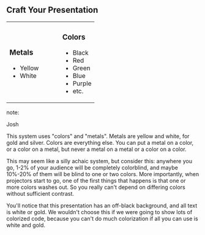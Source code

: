 ## Craft Your Presentation

<table border="0">
<tr border="0">
<td width="60%">
<h3>Metals</h3>
<ul>
<li>Yellow</li>
<li>White</li>
</ul>
</td>
<td width="60%">
<h3>Colors</h3>
<ul>
<li>Black</li>
<li>Red</li>
<li>Green</li>
<li>Blue</li>
<li>Purple</li>
<li>etc.</li>
</ul>
</td>
</tr>
</table>

note: 

Josh

This system uses "colors" and "metals".  Metals are yellow and white, for gold
and silver.  Colors are everything else. You can put a metal on a color, or a color
on a metal, but never a metal on a metal or a color on a color.

This may seem like a silly achaic system, but consider this: anywhere you go, 1-2% of
your audience will be completely colorblind, and maybe 10%-20% of them will be blind
to one or two colors. More importantly, when projectors start to go, one of the first
things that happens is that one or more colors washes out.  So you really can't depend
on differing colors without sufficient contrast.

You'll notice that this presentation has an off-black background, and all text is 
white or gold.  We wouldn't choose this if we were going to show lots of colorized
code, because you can't do much colorization if all you can use is white and gold.